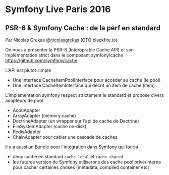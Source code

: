# Symfony Live Paris 2016

## PSR-6 & Symfony Cache : de la perf en standard
Par Nicolas Grekas [@nicolasgrekas](https://twitter.com/nicolasgrekas) (CTO blackfire.io)

On nous a présenter la PSR-6 (Interoprable Cache API) et son implémentation
strict dans le composant symfony/cache https://github.com/symfony/cache

L'API est plutot simple
  * Une Interface CacheItemPoolInterface pour accéder au cache (le pool)
  * Une interface CacheItemInterface qui décrit un item de cache (item)

L'implémentation symfony respect strictement le standard et propose divers
adapteurs de pool
  * AcpuAdapter
  * ArrayAdapter (memory cache)
  * DoctrineAdapter (un wrapper sur l'api de cache de Doctrine)
  * FileSystemAdapter (cache on-disk)
  * RedisAdapter
  * ChainAdapter pour cabler une cascade de caches

Il y a aussi un Bundle pour l'intégration dans Symfony qui fourni
  * deux cache en standard `cache.local` et `cache.shared`
  * les futures version de Symfony utiliserons des cache pool privé/interne pour cacher certaines choses (metadata, compiled container etc)
